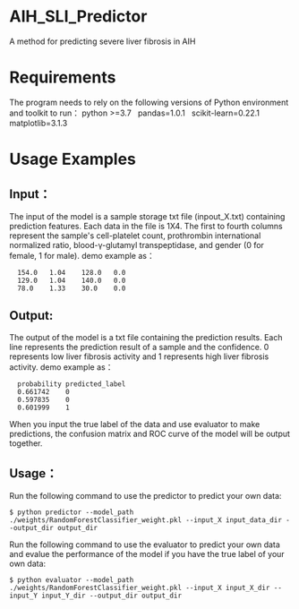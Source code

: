 # AIH_SLI_Predictor  
A method for predicting severe liver fibrosis in AIH


# Requirements   
The program needs to rely on the following versions of Python environment and toolkit to run：
python >=3.7  
pandas=1.0.1  
scikit-learn=0.22.1  
matplotlib=3.1.3    

# Usage Examples  
## Input：
The input of the model is a sample storage txt file (inpout_X.txt) containing prediction features. Each data in the file is 1X4. The first to fourth columns represent the sample's cell-platelet count, prothrombin international normalized ratio, blood-γ-glutamyl transpeptidase, and gender (0 for female, 1 for male).
demo example as：
    
  ```
    154.0	1.04	128.0	0.0
    129.0	1.04	140.0	0.0
    78.0	1.33	30.0	0.0
  ```

## Output: 
The output of the model is a txt file containing the prediction results. Each line represents the prediction result of a sample and the confidence. 0 represents low liver fibrosis activity and 1 represents high liver fibrosis activity.
demo example as：
  ```
    probability	predicted_label
    0.661742	0
    0.597835	0
    0.601999	1
  ```
When you input the true label of the data and use evaluator to make predictions, the confusion matrix and ROC curve of the model will be output together.

## Usage：  
Run the following command to use the predictor to predict your own data:

  ```
  $ python predictor --model_path ./weights/RandomForestClassifier_weight.pkl --input_X input_data_dir --output_dir output_dir 
  ```

Run the following command to use the evaluator to predict your own data and evalue the performance of the model if you have the true label of your own data:

  ```
  $ python evaluator --model_path ./weights/RandomForestClassifier_weight.pkl --input_X input_X_dir --input_Y input_Y_dir --output_dir output_dir
  ```

